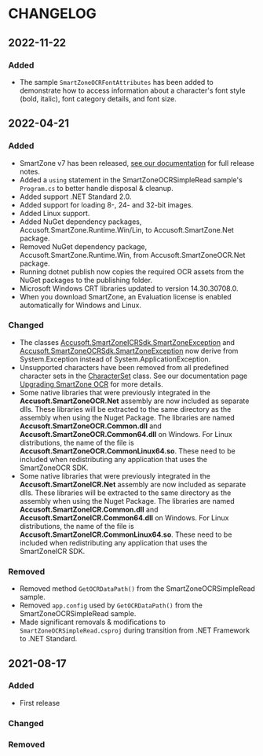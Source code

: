 # CHANGELOG

## 2022-11-22

### Added

- The sample `SmartZoneOCRFontAttributes` has been added to demonstrate how to access information about a character's font style (bold, italic), font category details, and font size.

## 2022-04-21

### Added

- SmartZone v7 has been released, [see our documentation](https://help.accusoft.com/SmartZone/latest/dotnet/webframe.html#overview.html) for full release notes.
- Added a `using` statement in the SmartZoneOCRSimpleRead sample's `Program.cs` to better handle disposal & cleanup.
- Added support .NET Standard 2.0.
- Added support for loading 8-, 24- and 32-bit images.
- Added Linux support.
- Added NuGet dependency packages, Accusoft.SmartZone.Runtime.Win/Lin, to Accusoft.SmartZone.Net package.
- Removed NuGet dependency package, Accusoft.SmartZone.Runtime.Win, from Accusoft.SmartZoneOCR.Net package.
- Running dotnet publish now copies the required OCR assets from the NuGet packages to the publishing folder.
- Microsoft Windows CRT libraries updated to version 14.30.30708.0.
- When you download SmartZone, an Evaluation license is enabled automatically for Windows and Linux.

### Changed

- The classes [Accusoft.SmartZoneICRSdk.SmartZoneException](https://help.accusoft.com/SmartZone/latest/dotnet/webframe.html#Accusoft.SmartZoneICR.Net~Accusoft.SmartZoneICRSdk.SmartZoneException.html)
    and [Accusoft.SmartZoneOCRSdk.SmartZoneException](https://help.accusoft.com/SmartZone/latest/dotnet/webframe.html#Accusoft.SmartZoneOCR.Net~Accusoft.SmartZoneOCRSdk.SmartZoneException.html)
    now derive from System.Exception instead of System.ApplicationException.
- Unsupported characters have been removed from all predefined character sets in the [CharacterSet](https://help.accusoft.com/SmartZone/latest/dotnet/webframe.html#Accusoft.SmartZoneOCR.Net~Accusoft.SmartZoneOCRSdk.CharacterSet.html) class. See our documentation page [Upgrading SmartZone OCR](https://help.accusoft.com/SmartZone/latest/dotnet/webframe.html#Upgrading_SmartZone_OCR.html) for more details.
- Some native libraries that were previously integrated in the **Accusoft.SmartZoneOCR.Net** assembly are now included as separate dlls. These libraries will be extracted to the same directory as the assembly when using the Nuget Package. The libraries are named **Accusoft.SmartZoneOCR.Common.dll** and **Accusoft.SmartZoneOCR.Common64.dll** on Windows. For Linux distributions, the name of the file is **Accusoft.SmartZoneOCR.CommonLinux64.so**. These need to be included when redistributing any application that uses the SmartZoneOCR SDK.
- Some native libraries that were previously integrated in the **Accusoft.SmartZoneICR.Net** assembly are now included as separate dlls. These libraries will be extracted to the same directory as the assembly when using the Nuget Package. The libraries are named **Accusoft.SmartZoneICR.Common.dll** and **Accusoft.SmartZoneICR.Common64.dll** on Windows. For Linux distributions, the name of the file is **Accusoft.SmartZoneICR.CommonLinux64.so**. These need to be included when redistributing any application that uses the SmartZoneICR SDK.

### Removed

- Removed method `GetOCRDataPath()` from the SmartZoneOCRSimpleRead sample.
- Removed `app.config` used by `GetOCRDataPath()` from the SmartZoneOCRSimpleRead sample.
- Made significant removals & modifications to `SmartZoneOCRSimpleRead.csproj` during transition from .NET Framework to .NET Standard.

## 2021-08-17

### Added

- First release

### Changed

### Removed
